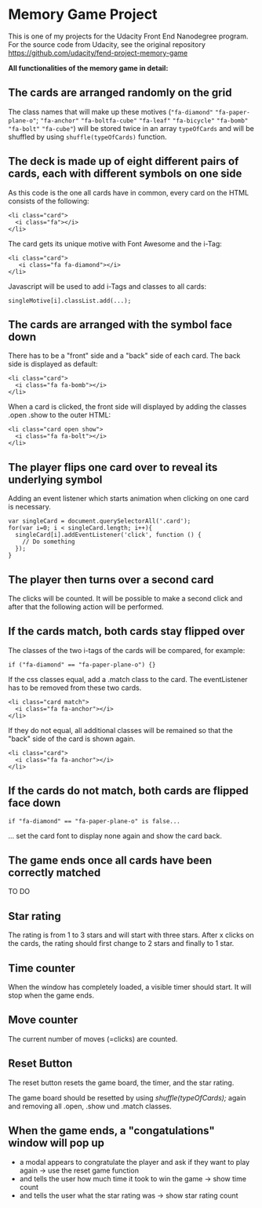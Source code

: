 # Memory Game Project

This is one of my projects for the Udacity Front End Nanodegree program. For the source code from Udacity, see the original repository https://github.com/udacity/fend-project-memory-game

**All functionalities of the memory game in detail:**

## The cards are arranged randomly on the grid

The class names that will make up these motives (`"fa-diamond"` `"fa-paper-plane-o"`; `"fa-anchor"` `"fa-boltfa-cube"` `"fa-leaf"` `"fa-bicycle"` `"fa-bomb"` `"fa-bolt"` `"fa-cube"`) will be stored twice in an array `typeOfCards` and will be shuffled by using `shuffle(typeOfCards)` function.

## The deck is made up of eight different pairs of cards, each with different symbols on one side

As this code is the one all cards have in common, every card on the HTML consists of the following:

```
<li class="card">
  <i class="fa"></i>
</li>
```

The card gets its unique motive with Font Awesome and the i-Tag:

```
<li class="card">
   <i class="fa fa-diamond"></i>
</li>
```

Javascript will be used to add i-Tags and classes to all cards:

```
singleMotive[i].classList.add(...);
```

## The cards are arranged with the symbol face down

There has to be a "front" side and a "back" side of each card. The back side is displayed as default:

```
<li class="card">
  <i class="fa fa-bomb"></i>
</li>
```

When a card is clicked, the front side will displayed by adding the classes .open .show to the outer HTML:

```
<li class="card open show">
  <i class="fa fa-bolt"></i>
</li>
```

## The player flips one card over to reveal its underlying symbol

Adding an event listener which starts animation when clicking on one card is necessary.

```
var singleCard = document.querySelectorAll('.card');
for(var i=0; i < singleCard.length; i++){
  singleCard[i].addEventListener('click', function () {
    // Do something
  });
}
```

## The player then turns over a second card

The clicks will be counted. It will be possible to make a second click and after that the following action will be performed.

## If the cards match, both cards stay flipped over

The classes of the two i-tags of the cards will be compared, for example:

```
if ("fa-diamond" == "fa-paper-plane-o") {}
```

If the css classes equal, add a .match class to the card. The eventListener has to be removed from these two cards.

```
<li class="card match">
  <i class="fa fa-anchor"></i>
</li>
```

If they do not equal, all additional classes will be remained so that the "back" side of the card is shown again.

```
<li class="card">
  <i class="fa fa-anchor"></i>
</li>
```

## If the cards do not match, both cards are flipped face down

```
if "fa-diamond" == "fa-paper-plane-o" is false...
```

... set the card font to display none again and show the card back.

## The game ends once all cards have been correctly matched

TO DO

## Star rating

The rating is from 1 to 3 stars and will start with three stars. After x clicks on the cards, the rating should first change to 2 stars and finally to 1 star.

## Time counter

When the window has completely loaded, a visible timer should start. It will stop when the game ends.

## Move counter

The current number of moves (=clicks) are counted.

## Reset Button

The reset button resets the game board, the timer, and the star rating.

The game board should be resetted by using *shuffle(typeOfCards);* again and removing all .open, .show und .match classes.

## When the game ends, a "congatulations" window will pop up

* a modal appears to congratulate the player and ask if they want to play again -> use the reset game function
* and tells the user how much time it took to win the game -> show time count
* and tells the user what the star rating was -> show star rating count
